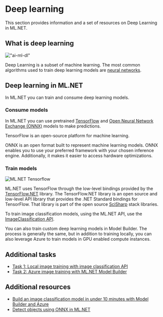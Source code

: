 # Deep learning

This section provides information and a set of resources on Deep Learning in ML.NET.

## What is deep learning

!["ai-ml-dl"](https://user-images.githubusercontent.com/10437687/83196387-a9d31680-a0f0-11ea-9870-ffc1b2c8b215.png)

Deep Learning is a subset of machine learning. The most common algorithms used to train deep learning models are [neural networks](https://en.wikipedia.org/wiki/Deep_learning#Neural_networks).

## Deep learning in ML.NET

In ML.NET you can train and consume deep learning models.

### Consume models

In ML.NET you can use pretrained [TensorFlow](https://en.wikipedia.org/wiki/Deep_learning#Neural_networks) and [Open Neural Network Exchange (ONNX)](https://onnx.ai/) models to make predictions.

TensorFlow is an open-source platform for machine learning.

ONNX is an open format built to represent machine learning models. ONNX enables you to use your preferred framework with your chosen inference engine. Additionally, it makes it easier to access hardware optimizations.

### Train models

![ML.NET Tensorflow](https://user-images.githubusercontent.com/46974588/83211607-89747d80-a12b-11ea-8dce-555ec828773a.png)

ML.NET uses TensorFlow through the low-level bindings provided by the [TensorFlow.NET](https://github.com/SciSharp/TensorFlow.NET) library. The TensorFlow.NET library is an open source and low-level API library that provides the .NET Standard bindings for TensorFlow. That library is part of the open source [SciSharp](https://github.com/SciSharp) stack libraries.

To train image classification models, using the ML.NET API, use the [ImageClassification API](https://docs.microsoft.com/dotnet/api/microsoft.ml.visioncatalog.imageclassification?view=ml-dotnet#Microsoft_ML_VisionCatalog_ImageClassification_Microsoft_ML_MulticlassClassificationCatalog_MulticlassClassificationTrainers_System_String_System_String_System_String_System_String_Microsoft_ML_IDataView_).

You can also train custom deep learning models in Model Builder. The process is generally the same, but in addition to training locally, you can also leverage Azure to train models in GPU enabled compute instances.

## Additional tasks

- [Task 1: Local image training with image classification API](https://docs.microsoft.com/dotnet/machine-learning/tutorials/image-classification-api-transfer-learning)
- [Task 2: Azure image training with ML.NET Model Builder](https://devblogs.microsoft.com/dotnet/train-image-classification-model-azure-mlnet-model-builder/)

## Additional resources

- [Build an image classification model in under 10 minutes with Model Builder and Azure](https://www.youtube.com/watch?v=G_ZJZdKLNMc&)
- [Detect objects using ONNX in ML.NET](https://docs.microsoft.com/dotnet/machine-learning/tutorials/object-detection-onnx)